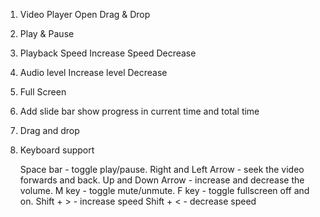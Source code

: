 
1. Video Player
    Open
    Drag & Drop

2. Play & Pause

3. Playback 
    Speed Increase
    Speed Decrease

4.  Audio
    level Increase
    level Decrease

5.  Full Screen

6. Add slide bar 
    show progress in current time and total time

7. Drag and drop

8. Keyboard support

    Space bar - toggle play/pause.
    Right and Left Arrow - seek the video forwards and back.
    Up and Down Arrow - increase and decrease the volume.
    M key - toggle mute/unmute.
    F key - toggle fullscreen off and on.
    Shift + > - increase speed
    Shift + < - decrease speed